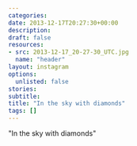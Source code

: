 ```yaml
---
categories:
date: 2013-12-17T20:27:30+00:00
description:
draft: false
resources:
- src: 2013-12-17_20-27-30_UTC.jpg
  name: "header"
layout: instagram
options:
  unlisted: false
stories:
subtitle:
title: "In the sky with diamonds"
tags: []
---
```


"In the sky with diamonds"
